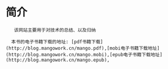 # 简介

       该网站主要用于对技术的总结、以及归纳

      本书的电子书籍下载的地址: [pdf书籍下载](http://blog.mangowork.cn/mango.pdf),[mobi电子书籍下载地址](http://blog.mangowork.cn/mango.mobi),[epub电子书籍下载地址](http://blog.mangowork.cn/mango.epub),

